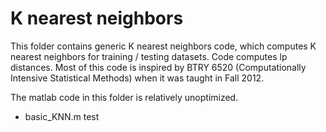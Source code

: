 # K nearest neighbors

This folder contains generic K nearest neighbors code, which computes K nearest neighbors for training / testing datasets. Code computes lp distances. Most of this code is inspired by BTRY 6520 (Computationally Intensive Statistical Methods) when it was taught in Fall 2012.

The matlab code in this folder is relatively unoptimized.

 - basic_KNN.m
 test

